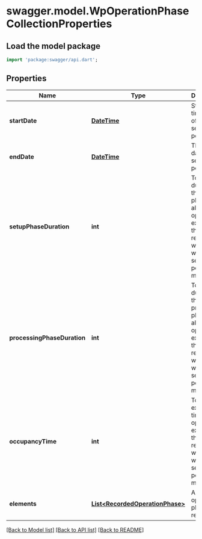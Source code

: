 # swagger.model.WpOperationPhaseCollectionProperties

## Load the model package
```dart
import 'package:swagger/api.dart';
```

## Properties
Name | Type | Description | Notes
------------ | ------------- | ------------- | -------------
**startDate** | [**DateTime**](DateTime.md) | Start timestamp of the selected period | [optional] [default to null]
**endDate** | [**DateTime**](DateTime.md) | The end date of the selected period | [optional] [default to null]
**setupPhaseDuration** | **int** | Total duration of the setup phases of all operations executed at the respective workplace within the selected period in msec. | [optional] [default to null]
**processingPhaseDuration** | **int** | Total duration of the processing phases of all operations executed at the respective workplace within the selected period in msec | [optional] [default to null]
**occupancyTime** | **int** | Total execution time of all operations executed at the respective workplace within the selected period in msec | [optional] [default to null]
**elements** | [**List&lt;RecordedOperationPhase&gt;**](RecordedOperationPhase.md) | Array of operation phase records | [optional] [default to []]

[[Back to Model list]](../README.md#documentation-for-models) [[Back to API list]](../README.md#documentation-for-api-endpoints) [[Back to README]](../README.md)

